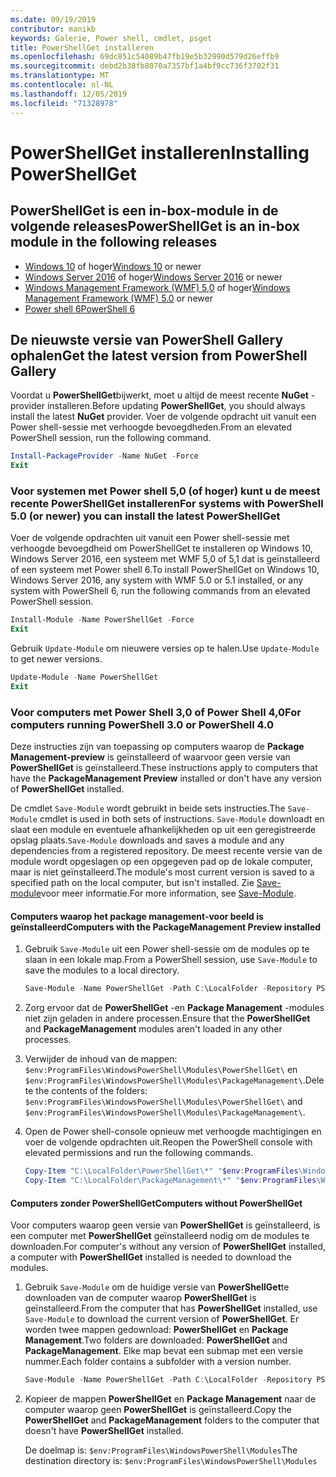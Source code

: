 ```yaml
---
ms.date: 09/19/2019
contributor: manikb
keywords: Galerie, Power shell, cmdlet, psget
title: PowerShellGet installeren
ms.openlocfilehash: 69dc851c54089b47fb19e5b32990d579d26effb9
ms.sourcegitcommit: debd2b38fb8070a7357bf1a4bf9cc736f3702f31
ms.translationtype: MT
ms.contentlocale: nl-NL
ms.lasthandoff: 12/05/2019
ms.locfileid: "71328978"
---
```

# <a name="installing-powershellget"></a><span data-ttu-id="26fc5-103">PowerShellGet installeren</span><span class="sxs-lookup"><span data-stu-id="26fc5-103">Installing PowerShellGet</span></span>

## <a name="powershellget-is-an-in-box-module-in-the-following-releases"></a><span data-ttu-id="26fc5-104">PowerShellGet is een in-box-module in de volgende releases</span><span class="sxs-lookup"><span data-stu-id="26fc5-104">PowerShellGet is an in-box module in the following releases</span></span>

- <span data-ttu-id="26fc5-105">[Windows 10](https://www.microsoft.com/windows) of hoger</span><span class="sxs-lookup"><span data-stu-id="26fc5-105">[Windows 10](https://www.microsoft.com/windows) or newer</span></span>
- <span data-ttu-id="26fc5-106">[Windows Server 2016](/windows-server/windows-server) of hoger</span><span class="sxs-lookup"><span data-stu-id="26fc5-106">[Windows Server 2016](/windows-server/windows-server) or newer</span></span>
- <span data-ttu-id="26fc5-107">[Windows Management Framework (WMF) 5,0](https://www.microsoft.com/download/details.aspx?id=50395) of hoger</span><span class="sxs-lookup"><span data-stu-id="26fc5-107">[Windows Management Framework (WMF) 5.0](https://www.microsoft.com/download/details.aspx?id=50395) or newer</span></span>
- [<span data-ttu-id="26fc5-108">Power shell 6</span><span class="sxs-lookup"><span data-stu-id="26fc5-108">PowerShell 6</span></span>](https://github.com/PowerShell/PowerShell/releases)

## <a name="get-the-latest-version-from-powershell-gallery"></a><span data-ttu-id="26fc5-109">De nieuwste versie van PowerShell Gallery ophalen</span><span class="sxs-lookup"><span data-stu-id="26fc5-109">Get the latest version from PowerShell Gallery</span></span>

<span data-ttu-id="26fc5-110">Voordat u **PowerShellGet**bijwerkt, moet u altijd de meest recente **NuGet** -provider installeren.</span><span class="sxs-lookup"><span data-stu-id="26fc5-110">Before updating **PowerShellGet**, you should always install the latest **NuGet** provider.</span></span> <span data-ttu-id="26fc5-111">Voer de volgende opdracht uit vanuit een Power shell-sessie met verhoogde bevoegdheden.</span><span class="sxs-lookup"><span data-stu-id="26fc5-111">From an elevated PowerShell session, run the following command.</span></span>

```powershell
Install-PackageProvider -Name NuGet -Force
Exit
```

### <a name="for-systems-with-powershell-50-or-newer-you-can-install-the-latest-powershellget"></a><span data-ttu-id="26fc5-112">Voor systemen met Power shell 5,0 (of hoger) kunt u de meest recente PowerShellGet installeren</span><span class="sxs-lookup"><span data-stu-id="26fc5-112">For systems with PowerShell 5.0 (or newer) you can install the latest PowerShellGet</span></span>

<span data-ttu-id="26fc5-113">Voer de volgende opdrachten uit vanuit een Power shell-sessie met verhoogde bevoegdheid om PowerShellGet te installeren op Windows 10, Windows Server 2016, een systeem met WMF 5,0 of 5,1 dat is geïnstalleerd of een systeem met Power shell 6.</span><span class="sxs-lookup"><span data-stu-id="26fc5-113">To install PowerShellGet on Windows 10, Windows Server 2016, any system with WMF 5.0 or 5.1 installed, or any system with PowerShell 6, run the following commands from an elevated PowerShell session.</span></span>

```powershell
Install-Module -Name PowerShellGet -Force
Exit
```

<span data-ttu-id="26fc5-114">Gebruik `Update-Module` om nieuwere versies op te halen.</span><span class="sxs-lookup"><span data-stu-id="26fc5-114">Use `Update-Module` to get newer versions.</span></span>

```powershell
Update-Module -Name PowerShellGet
Exit
```

### <a name="for-computers-running-powershell-30-or-powershell-40"></a><span data-ttu-id="26fc5-115">Voor computers met Power Shell 3,0 of Power Shell 4,0</span><span class="sxs-lookup"><span data-stu-id="26fc5-115">For computers running PowerShell 3.0 or PowerShell 4.0</span></span>

<span data-ttu-id="26fc5-116">Deze instructies zijn van toepassing op computers waarop de **Package Management-preview** is geïnstalleerd of waarvoor geen versie van **PowerShellGet** is geïnstalleerd.</span><span class="sxs-lookup"><span data-stu-id="26fc5-116">These instructions apply to computers that have the **PackageManagement Preview** installed or don't have any version of **PowerShellGet** installed.</span></span>

<span data-ttu-id="26fc5-117">De cmdlet `Save-Module` wordt gebruikt in beide sets instructies.</span><span class="sxs-lookup"><span data-stu-id="26fc5-117">The `Save-Module` cmdlet is used in both sets of instructions.</span></span> <span data-ttu-id="26fc5-118">`Save-Module` downloadt en slaat een module en eventuele afhankelijkheden op uit een geregistreerde opslag plaats.</span><span class="sxs-lookup"><span data-stu-id="26fc5-118">`Save-Module` downloads and saves a module and any dependencies from a registered repository.</span></span> <span data-ttu-id="26fc5-119">De meest recente versie van de module wordt opgeslagen op een opgegeven pad op de lokale computer, maar is niet geïnstalleerd.</span><span class="sxs-lookup"><span data-stu-id="26fc5-119">The module's most current version is saved to a specified path on the local computer, but isn't installed.</span></span> <span data-ttu-id="26fc5-120">Zie [Save-module](/powershell/module/PowershellGet/Save-Module)voor meer informatie.</span><span class="sxs-lookup"><span data-stu-id="26fc5-120">For more information, see [Save-Module](/powershell/module/PowershellGet/Save-Module).</span></span>

#### <a name="computers-with-the-packagemanagement-preview-installed"></a><span data-ttu-id="26fc5-121">Computers waarop het package management-voor beeld is geïnstalleerd</span><span class="sxs-lookup"><span data-stu-id="26fc5-121">Computers with the PackageManagement Preview installed</span></span>

1. <span data-ttu-id="26fc5-122">Gebruik `Save-Module` uit een Power shell-sessie om de modules op te slaan in een lokale map.</span><span class="sxs-lookup"><span data-stu-id="26fc5-122">From a PowerShell session, use `Save-Module` to save the modules to a local directory.</span></span>

   ```powershell
   Save-Module -Name PowerShellGet -Path C:\LocalFolder -Repository PSGallery
   ```

1. <span data-ttu-id="26fc5-123">Zorg ervoor dat de **PowerShellGet** -en **Package Management** -modules niet zijn geladen in andere processen.</span><span class="sxs-lookup"><span data-stu-id="26fc5-123">Ensure that the **PowerShellGet** and **PackageManagement** modules aren't loaded in any other processes.</span></span>
1. <span data-ttu-id="26fc5-124">Verwijder de inhoud van de mappen: `$env:ProgramFiles\WindowsPowerShell\Modules\PowerShellGet\` en `$env:ProgramFiles\WindowsPowerShell\Modules\PackageManagement\`.</span><span class="sxs-lookup"><span data-stu-id="26fc5-124">Delete the contents of the folders: `$env:ProgramFiles\WindowsPowerShell\Modules\PowerShellGet\` and `$env:ProgramFiles\WindowsPowerShell\Modules\PackageManagement\`.</span></span>
1. <span data-ttu-id="26fc5-125">Open de Power shell-console opnieuw met verhoogde machtigingen en voer de volgende opdrachten uit.</span><span class="sxs-lookup"><span data-stu-id="26fc5-125">Reopen the PowerShell console with elevated permissions and run the following commands.</span></span>

   ```powershell
   Copy-Item "C:\LocalFolder\PowerShellGet\*" "$env:ProgramFiles\WindowsPowerShell\Modules\PowerShellGet\" -Recurse -Force
   Copy-Item "C:\LocalFolder\PackageManagement\*" "$env:ProgramFiles\WindowsPowerShell\Modules\PackageManagement\" -Recurse -Force
   ```

#### <a name="computers-without-powershellget"></a><span data-ttu-id="26fc5-126">Computers zonder PowerShellGet</span><span class="sxs-lookup"><span data-stu-id="26fc5-126">Computers without PowerShellGet</span></span>

<span data-ttu-id="26fc5-127">Voor computers waarop geen versie van **PowerShellGet** is geïnstalleerd, is een computer met **PowerShellGet** geïnstalleerd nodig om de modules te downloaden.</span><span class="sxs-lookup"><span data-stu-id="26fc5-127">For computer's without any version of **PowerShellGet** installed, a computer with **PowerShellGet** installed is needed to download the modules.</span></span>

1. <span data-ttu-id="26fc5-128">Gebruik `Save-Module` om de huidige versie van **PowerShellGet**te downloaden van de computer waarop **PowerShellGet** is geïnstalleerd.</span><span class="sxs-lookup"><span data-stu-id="26fc5-128">From the computer that has **PowerShellGet** installed, use `Save-Module` to download the current version of **PowerShellGet**.</span></span> <span data-ttu-id="26fc5-129">Er worden twee mappen gedownload: **PowerShellGet** en **Package Management**.</span><span class="sxs-lookup"><span data-stu-id="26fc5-129">Two folders are downloaded: **PowerShellGet** and **PackageManagement**.</span></span> <span data-ttu-id="26fc5-130">Elke map bevat een submap met een versie nummer.</span><span class="sxs-lookup"><span data-stu-id="26fc5-130">Each folder contains a subfolder with a version number.</span></span>

   ```powershell
   Save-Module -Name PowerShellGet -Path C:\LocalFolder -Repository PSGallery
   ```

1. <span data-ttu-id="26fc5-131">Kopieer de mappen **PowerShellGet** en **Package Management** naar de computer waarop geen **PowerShellGet** is geïnstalleerd.</span><span class="sxs-lookup"><span data-stu-id="26fc5-131">Copy the **PowerShellGet** and **PackageManagement** folders to the computer that doesn't have **PowerShellGet** installed.</span></span>

   <span data-ttu-id="26fc5-132">De doelmap is: `$env:ProgramFiles\WindowsPowerShell\Modules`</span><span class="sxs-lookup"><span data-stu-id="26fc5-132">The destination directory is: `$env:ProgramFiles\WindowsPowerShell\Modules`</span></span>
